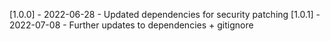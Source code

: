 [1.0.0] - 2022-06-28 - Updated dependencies for security patching
[1.0.1] - 2022-07-08 - Further updates to dependencies + gitignore